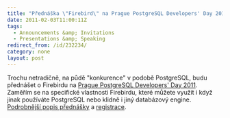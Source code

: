 ```yaml
---
title: "Přednáška \"Firebird\" na Prague PostgreSQL Developers' Day 2011"
date: 2011-02-03T11:00:11Z
tags:
  - Announcements &amp; Invitations
  - Presentations &amp; Speaking
redirect_from: /id/232234/
category: none
layout: post
---
```

Trochu netradičně, na půdě "konkurence" v podobě PostgreSQL, budu přednášet o Firebirdu na [Prague PostgreSQL Developers' Day 2011][1]. Zaměřím se na specifické vlastnosti Firebirdu, které můžete využít i když jinak používáte PostgreSQL nebo klidně i jiný databázový engine. [Podrobnější popis přednášky][2] a [registrace][3].

[1]: http://www.p2d2.cz/?q=node/25
[2]: http://www.p2d2.cz/?q=node/28
[3]: http://www.p2d2.cz/?q=node/29